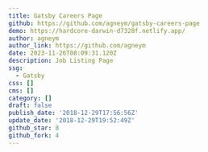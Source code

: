 ```yaml
---
title: Gatsby Careers Page
github: https://github.com/agneym/gatsby-careers-page
demo: https://hardcore-darwin-d7328f.netlify.app/
author: agneym
author_link: https://github.com/agneym
date: 2023-11-26T08:09:31.120Z
description: Job Listing Page
ssg:
  - Gatsby
css: []
cms: []
category: []
draft: false
publish_date: '2018-12-29T17:56:56Z'
update_date: '2018-12-29T19:52:49Z'
github_star: 8
github_fork: 4
---
```


